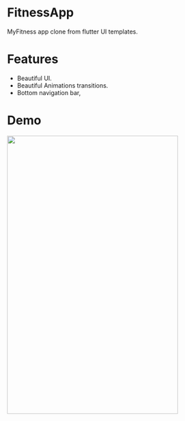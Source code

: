# FitnessApp
MyFitness app clone from flutter UI templates.
# Features
- Beautiful UI.
- Beautiful Animations transitions.
- Bottom navigation bar,
# Demo
<img src="fitness_app/lib/gif/fitnessAppDemo.gif"  width="400" height="650">
